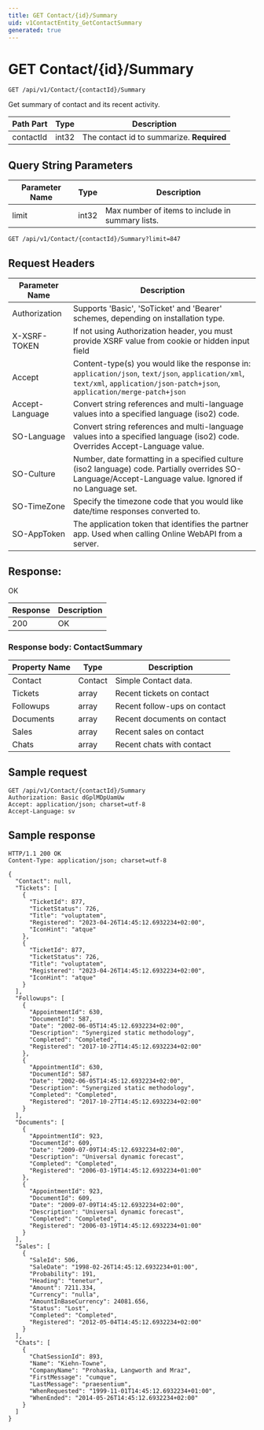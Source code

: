 ```yaml
---
title: GET Contact/{id}/Summary
uid: v1ContactEntity_GetContactSummary
generated: true
---
```


# GET Contact/{id}/Summary

```http
GET /api/v1/Contact/{contactId}/Summary
```

Get summary of contact and its recent activity.






| Path Part | Type | Description |
|-----------|------|-------------|
| contactId | int32 | The contact id to summarize. **Required** |


## Query String Parameters

| Parameter Name | Type |  Description |
|----------------|------|--------------|
| limit | int32 |  Max number of items to include in summary lists. |

```http
GET /api/v1/Contact/{contactId}/Summary?limit=847
```


## Request Headers

| Parameter Name | Description |
|----------------|-------------|
| Authorization  | Supports 'Basic', 'SoTicket' and 'Bearer' schemes, depending on installation type. |
| X-XSRF-TOKEN   | If not using Authorization header, you must provide XSRF value from cookie or hidden input field |
| Accept         | Content-type(s) you would like the response in: `application/json`, `text/json`, `application/xml`, `text/xml`, `application/json-patch+json`, `application/merge-patch+json` |
| Accept-Language | Convert string references and multi-language values into a specified language (iso2) code. |
| SO-Language | Convert string references and multi-language values into a specified language (iso2) code. Overrides Accept-Language value. |
| SO-Culture | Number, date formatting in a specified culture (iso2 language) code. Partially overrides SO-Language/Accept-Language value. Ignored if no Language set. |
| SO-TimeZone | Specify the timezone code that you would like date/time responses converted to. |
| SO-AppToken | The application token that identifies the partner app. Used when calling Online WebAPI from a server. |


## Response:

OK

| Response | Description |
|----------------|-------------|
| 200 | OK |

### Response body: ContactSummary

| Property Name | Type |  Description |
|----------------|------|--------------|
| Contact | Contact | Simple Contact data. |
| Tickets | array | Recent tickets on contact |
| Followups | array | Recent follow-ups on contact |
| Documents | array | Recent documents on contact |
| Sales | array | Recent sales on contact |
| Chats | array | Recent chats with contact |

## Sample request

```http!
GET /api/v1/Contact/{contactId}/Summary
Authorization: Basic dGplMDpUamUw
Accept: application/json; charset=utf-8
Accept-Language: sv
```

## Sample response

```http_
HTTP/1.1 200 OK
Content-Type: application/json; charset=utf-8

{
  "Contact": null,
  "Tickets": [
    {
      "TicketId": 877,
      "TicketStatus": 726,
      "Title": "voluptatem",
      "Registered": "2023-04-26T14:45:12.6932234+02:00",
      "IconHint": "atque"
    },
    {
      "TicketId": 877,
      "TicketStatus": 726,
      "Title": "voluptatem",
      "Registered": "2023-04-26T14:45:12.6932234+02:00",
      "IconHint": "atque"
    }
  ],
  "Followups": [
    {
      "AppointmentId": 630,
      "DocumentId": 587,
      "Date": "2002-06-05T14:45:12.6932234+02:00",
      "Description": "Synergized static methodology",
      "Completed": "Completed",
      "Registered": "2017-10-27T14:45:12.6932234+02:00"
    },
    {
      "AppointmentId": 630,
      "DocumentId": 587,
      "Date": "2002-06-05T14:45:12.6932234+02:00",
      "Description": "Synergized static methodology",
      "Completed": "Completed",
      "Registered": "2017-10-27T14:45:12.6932234+02:00"
    }
  ],
  "Documents": [
    {
      "AppointmentId": 923,
      "DocumentId": 609,
      "Date": "2009-07-09T14:45:12.6932234+02:00",
      "Description": "Universal dynamic forecast",
      "Completed": "Completed",
      "Registered": "2006-03-19T14:45:12.6932234+01:00"
    },
    {
      "AppointmentId": 923,
      "DocumentId": 609,
      "Date": "2009-07-09T14:45:12.6932234+02:00",
      "Description": "Universal dynamic forecast",
      "Completed": "Completed",
      "Registered": "2006-03-19T14:45:12.6932234+01:00"
    }
  ],
  "Sales": [
    {
      "SaleId": 506,
      "SaleDate": "1998-02-26T14:45:12.6932234+01:00",
      "Probability": 191,
      "Heading": "tenetur",
      "Amount": 7211.334,
      "Currency": "nulla",
      "AmountInBaseCurrency": 24081.656,
      "Status": "Lost",
      "Completed": "Completed",
      "Registered": "2012-05-04T14:45:12.6932234+02:00"
    }
  ],
  "Chats": [
    {
      "ChatSessionId": 893,
      "Name": "Kiehn-Towne",
      "CompanyName": "Prohaska, Langworth and Mraz",
      "FirstMessage": "cumque",
      "LastMessage": "praesentium",
      "WhenRequested": "1999-11-01T14:45:12.6932234+01:00",
      "WhenEnded": "2014-05-26T14:45:12.6932234+02:00"
    }
  ]
}
```